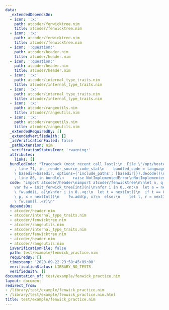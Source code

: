 ```yaml
---
data:
  _extendedDependsOn:
  - icon: ':x:'
    path: atcoder/fenwicktree.nim
    title: atcoder/fenwicktree.nim
  - icon: ':x:'
    path: atcoder/fenwicktree.nim
    title: atcoder/fenwicktree.nim
  - icon: ':question:'
    path: atcoder/header.nim
    title: atcoder/header.nim
  - icon: ':question:'
    path: atcoder/header.nim
    title: atcoder/header.nim
  - icon: ':x:'
    path: atcoder/internal_type_traits.nim
    title: atcoder/internal_type_traits.nim
  - icon: ':x:'
    path: atcoder/internal_type_traits.nim
    title: atcoder/internal_type_traits.nim
  - icon: ':x:'
    path: atcoder/rangeutils.nim
    title: atcoder/rangeutils.nim
  - icon: ':x:'
    path: atcoder/rangeutils.nim
    title: atcoder/rangeutils.nim
  _extendedRequiredBy: []
  _extendedVerifiedWith: []
  _isVerificationFailed: false
  _pathExtension: nim
  _verificationStatusIcon: ':warning:'
  attributes:
    links: []
  bundledCode: "Traceback (most recent call last):\n  File \"/opt/hostedtoolcache/Python/3.9.6/x64/lib/python3.9/site-packages/onlinejudge_verify/documentation/build.py\"\
    , line 71, in _render_source_code_stat\n    bundled_code = language.bundle(stat.path,\
    \ basedir=basedir, options={'include_paths': [basedir]}).decode()\n  File \"/opt/hostedtoolcache/Python/3.9.6/x64/lib/python3.9/site-packages/onlinejudge_verify/languages/nim.py\"\
    , line 86, in bundle\n    raise NotImplementedError\nNotImplementedError\n"
  code: "import atcoder/header\nimport atcoder/fenwicktree\n\nlet n, q = nextInt()\n\
    var fw = init_fenwick_tree[int](n)\n\nfor i in 0..<n:\n  let a = nextInt()\n \
    \ fw.add(i, a)\n\nfor i in 0..<q:\n  let t = nextInt()\n  if t == 0:\n    let\
    \ p, x = nextInt()\n    fw.add(p, x)\n  else:\n    let l, r = nextInt()\n    echo\
    \ fw.sum(l..<r)\n"
  dependsOn:
  - atcoder/header.nim
  - atcoder/internal_type_traits.nim
  - atcoder/fenwicktree.nim
  - atcoder/rangeutils.nim
  - atcoder/internal_type_traits.nim
  - atcoder/fenwicktree.nim
  - atcoder/header.nim
  - atcoder/rangeutils.nim
  isVerificationFile: false
  path: test/example/fenwick_practice.nim
  requiredBy: []
  timestamp: '2020-09-22 23:58:45+09:00'
  verificationStatus: LIBRARY_NO_TESTS
  verifiedWith: []
documentation_of: test/example/fenwick_practice.nim
layout: document
redirect_from:
- /library/test/example/fenwick_practice.nim
- /library/test/example/fenwick_practice.nim.html
title: test/example/fenwick_practice.nim
---
```

